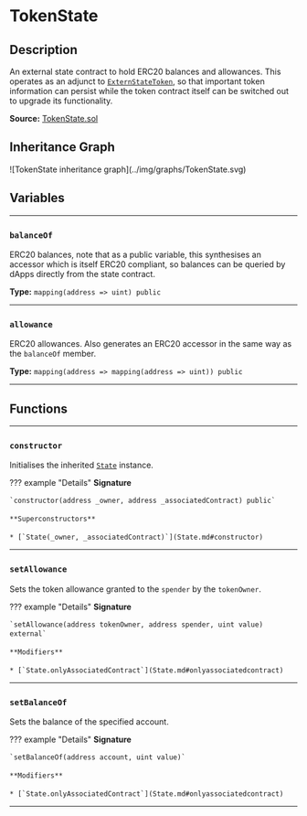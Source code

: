 # TokenState

## Description

An external state contract to hold ERC20 balances and allowances. This operates as an adjunct to [`ExternStateToken`](ExternStateToken.md), so that important token information can persist while the token contract itself can be switched out to upgrade its functionality.

**Source:** [TokenState.sol](https://github.com/Synthetixio/synthetix/blob/master/contracts/TokenState.sol)

<section-sep />

## Inheritance Graph

<inheritance-graph>
    ![TokenState inheritance graph](../img/graphs/TokenState.svg)
</inheritance-graph>

<section-sep />

## Variables

---

### `balanceOf`

ERC20 balances, note that as a public variable, this synthesises an accessor which is itself ERC20 compliant, so balances can be queried by dApps directly from the state contract.

**Type:** `mapping(address => uint) public`

---

### `allowance`

ERC20 allowances. Also generates an ERC20 accessor in the same way as the `balanceOf` member.

**Type:** `mapping(address => mapping(address => uint)) public`

---

<section-sep />

## Functions

---

### `constructor`

Initialises the inherited [`State`](State.md) instance.

??? example "Details"
    **Signature**

    `constructor(address _owner, address _associatedContract) public`

    **Superconstructors**
    
    * [`State(_owner, _associatedContract)`](State.md#constructor)

---

### `setAllowance`

Sets the token allowance granted to the `spender` by the `tokenOwner`.

??? example "Details"
    **Signature**

    `setAllowance(address tokenOwner, address spender, uint value) external`
    
    **Modifiers**

    * [`State.onlyAssociatedContract`](State.md#onlyassociatedcontract)

---

### `setBalanceOf`

Sets the balance of the specified account.

??? example "Details"
    **Signature**

    `setBalanceOf(address account, uint value)`
    
    **Modifiers**

    * [`State.onlyAssociatedContract`](State.md#onlyassociatedcontract)

---

<section-sep />
